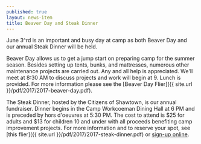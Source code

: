 ```yaml
---
published: true
layout: news-item
title: Beaver Day and Steak Dinner
---
```


June 3^rd is an important and busy day at camp as both Beaver Day and our annual Steak Dinner will be held.

Beaver Day allows us to get a jump start on preparing camp for the summer season. Besides setting up tents, bunks, and mattresses, numerous other maintenance projects are carried out. Any and all help is appreciated. We'll meet at 8:30 AM to discuss projects and work will begin at 9. Lunch is provided. For more information please see the [Beaver Day Flier]({{ site.url }}/pdf/2017/2017-beaver-day.pdf).

The Steak Dinner, hosted by the Citizens of Shawtown, is our annual fundraiser. Dinner begins in the Camp Workcoeman Dining Hall at 6 PM and is preceded by hors d'oeuvres at 5:30 PM. The cost to attend is $25 for adults and $13 for children 10 and under with all proceeds benefiting camp improvement projects. For more information and to reserve your spot, see [this flier]({{ site.url }}/pdf/2017/2017-steak-dinner.pdf) or [sign-up online](https://www.ctrivers.org/event/camp-workcoemans-annual-steak-or-chicken-barbecue/6862).
